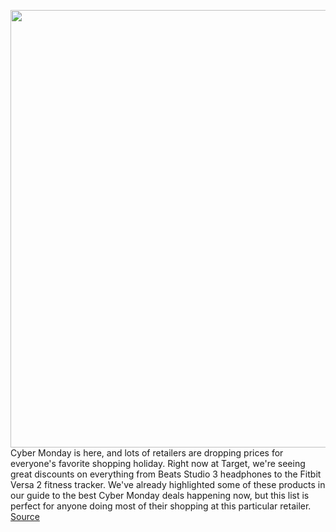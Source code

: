 <img src='https://cdn.vox-cdn.com/thumbor/pKFDw0i23SDxY32bBTCIOoqoGIw=/0x0:2040x1360/1200x800/filters:focal(857x517:1183x843)/cdn.vox-cdn.com/uploads/chorus_image/image/70150004/akrales_171013_2047_0002.15.jpg' width='700px' /><br/>
Cyber Monday is here, and lots of retailers are dropping prices for everyone's favorite shopping holiday. Right now at Target, we're seeing great discounts on everything from Beats Studio 3 headphones to the Fitbit Versa 2 fitness tracker. We've already highlighted some of these products in our guide to the best Cyber Monday deals happening now, but this list is perfect for anyone doing most of their shopping at this particular retailer.
<a href='https://www.theverge.com/22783434/target-black-friday-2021-deals-cyber-monday-tech-games'> Source <a/>